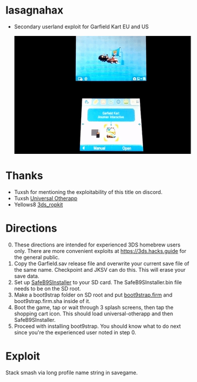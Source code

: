 # lasagnahax
- Secondary userland exploit for Garfield Kart EU and US<br><br>
![sploit demo](gf.gif)

# Thanks
- Tuxsh for mentioning the exploitability of this title on discord. 
- Tuxsh [Universal Otherapp](https://github.com/TuxSH/universal-otherapp)
- Yellows8 [3ds_ropkit](https://github.com/yellows8/3ds_ropkit)

# Directions
0) These directions are intended for experienced 3DS homebrew users only. There are more convenient exploits at https://3ds.hacks.guide for the general public.
1) Copy the Garfield.sav release file and overwrite your current save file of the same name. Checkpoint and JKSV can do this. This will erase your save data.
2) Set up [SafeB9SInstaller](https://github.com/d0k3/SafeB9SInstaller/releases) to your SD card. The SafeB9SInstaller.bin file needs to be on the SD root.  
3) Make a boot9strap folder on SD root and put [boot9strap.firm](https://github.com/SciresM/boot9strap/releases/tag/1.3) and boot9strap.firm.sha inside of it.
4) Boot the game, tap or wait through 3 splash screens, then tap the shopping cart icon. This should load universal-otherapp and then SafeB9SInstaller.
5) Proceed with installing boot9strap. You should know what to do next since you're the experienced user noted in step 0.

# Exploit

Stack smash via long profile name string in savegame. <br>
